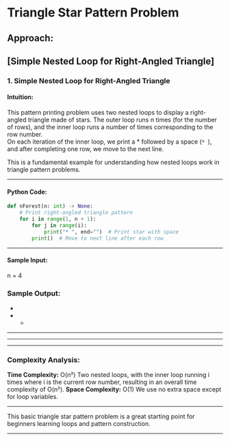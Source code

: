 # Triangle Star Pattern Problem

## Approach:
[Simple Nested Loop for Right-Angled Triangle]
---
### 1. Simple Nested Loop for Right-Angled Triangle

#### Intuition:
This pattern printing problem uses two nested loops to display a right-angled triangle made of stars.
The outer loop runs n times (for the number of rows), and the inner loop runs a number of times corresponding to the row number.  
On each iteration of the inner loop, we print a * followed by a space (`* `), and after completing one row, we move to the next line.

This is a fundamental example for understanding how nested loops work in triangle pattern problems.

---

#### Python Code:
```python
def nForest(n: int) -> None:
    # Print right-angled triangle pattern
    for i in range(1, n + 1):
        for j in range(i):
            print("* ", end="")  # Print star with space
        print()  # Move to next line after each row
```
---

#### Sample Input:
n = 4

### Sample Output:
*
* * 
* * *
* * * *

---

### Complexity Analysis:
**Time Complexity:** O(n²)
Two nested loops, with the inner loop running i times where i is the current row number, resulting in an overall time complexity of O(n²).
**Space Complexity:** O(1)
We use no extra space except for loop variables.

---

This basic triangle star pattern problem is a great starting point for beginners learning loops and pattern construction.

---